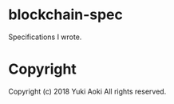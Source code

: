# blockchain-spec
Specifications I wrote.


# Copyright
Copyright (c) 2018 Yuki Aoki
All rights reserved.
